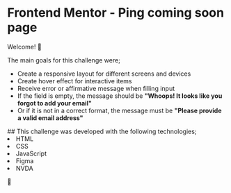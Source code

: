 

<h1 aling="center"> Frontend Mentor - Ping coming soon page</h1>

Welcome! 👋

The main goals for this challenge were;
 <ul>
<li>Create a responsive layout for different screens and devices</li>
<li>Create hover effect for interactive items</li>
<li>Receive error or affirmative message when filling input</li>
<li>If the field is empty, the message should be <strong>"Whoops! It looks like you forgot to add your email"</strong></li>
<li>Or if it is not in a correct format, the message must be <strong>"Please provide a valid email address"</strong></li>
</ul>
## This challenge was developed with the following technologies;</strong>
<li>HTML
<li>CSS
<li>JavaScript
<Li>Figma
<li>NVDA

🚀


